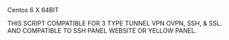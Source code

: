 Centos 6 X 64BIT

THIS SCRIPT COMPATIBLE FOR 3 TYPE TUNNEL VPN
OVPN, SSH, & SSL. AND COMPATIBLE TO SSH PANEL WEBSITE OR YELLOW PANEL.


